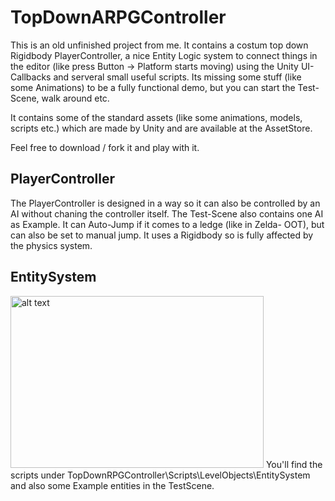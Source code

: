 # TopDownARPGController

This is an old unfinished project from me. It contains a costum top down Rigidbody PlayerController,
a nice Entity Logic system to connect things in the editor (like press Button -> Platform starts moving) using the Unity UI-Callbacks
and serveral small useful scripts. Its missing some stuff (like some Animations) to be a fully functional demo, but you can start 
the Test-Scene, walk around etc.

It contains some of the standard assets (like some animations, models, scripts etc.) which are made by Unity and are available 
at the AssetStore.

Feel free to download / fork it and play with it.

## PlayerController

The PlayerController is designed in a way so it can also be controlled by an AI without chaning the controller itself. 
The Test-Scene also contains one AI as Example. It can Auto-Jump if it comes to a ledge (like in Zelda- OOT), 
but can also be set to manual jump. It uses a Rigidbody so is fully affected by the physics system.

## EntitySystem

<img src="http://i.imgur.com/HnMtT8Z.png" alt="alt text" width="405" height="275">
You'll find the scripts under TopDownRPGController\Scripts\LevelObjects\EntitySystem and also some Example entities 
in the TestScene.

